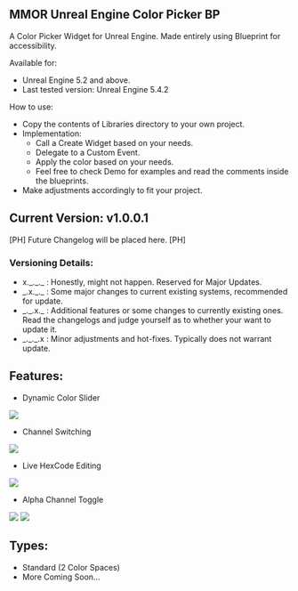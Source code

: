 ## MMOR Unreal Engine Color Picker BP

A Color Picker Widget for Unreal Engine. Made entirely using Blueprint for accessibility.

Available for:
- Unreal Engine 5.2 and above.
- Last tested version: Unreal Engine 5.4.2

How to use:
- Copy the contents of Libraries directory to your own project.
- Implementation:
  - Call a Create Widget based on your needs.
  - Delegate to a Custom Event.
  - Apply the color based on your needs.
  - Feel free to check Demo for examples and read the comments inside the blueprints.
- Make adjustments accordingly to fit your project.

## Current Version: v1.0.0.1
[PH] Future Changelog will be placed here. [PH]

### Versioning Details:
- x.\_.\_.\_ : Honestly, might not happen. Reserved for Major Updates.
- \_.x.\_.\_ : Some major changes to current existing systems, recommended for update.
- \_.\_.x.\_ : Additional features or some changes to currently existing ones. Read the changelogs and judge yourself as to whether your want to update it.
- \_.\_.\_.x : Minor adjustments and hot-fixes. Typically does not warrant update.

## Features:
- Dynamic Color Slider

<img src="https://github.com/mcahyadit/mmor-UE-ColorPickerBP/assets/60179302/9c9ab95d-94e7-411d-94fa-76136fd9bf42"/>

- Channel Switching

<img src="https://github.com/mcahyadit/mmor-UE-ColorPickerBP/assets/60179302/290bd434-a580-4dc9-845d-31141cd6c664"/>

- Live HexCode Editing

<img src="https://github.com/mcahyadit/mmor-UE-ColorPickerBP/assets/60179302/36432bfb-38f2-41b8-aa34-546f2531a9ce"/>

- Alpha Channel Toggle

<img src="https://github.com/mcahyadit/mmor-UE-ColorPickerBP/assets/60179302/b0a22569-2ab3-44b7-969b-6c6fc8fbb753"/>
<img src="https://github.com/mcahyadit/mmor-UE-ColorPickerBP/assets/60179302/b0a22569-2ab3-44b7-969b-6c6fc8fbb753"/>

## Types:
- Standard (2 Color Spaces)
- More Coming Soon...
